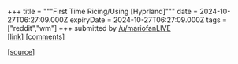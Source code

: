 +++
title = """First Time Ricing/Using [Hyprland]"""
date = 2024-10-27T06:27:09.000Z
expiryDate = 2024-10-27T06:27:09.000Z
tags = ["reddit","wm"]
+++
submitted by [/u/mariofanLIVE](https://www.reddit.com/user/mariofanLIVE)  
[\[link\]](https://www.reddit.com/gallery/1gd4fyq) [\[comments\]](https://www.reddit.com/r/unixporn/comments/1gd4s85/first_time_ricingusing_hyprland/)

[[source]](https://www.reddit.com/r/unixporn/comments/1gd4s85/first_time_ricingusing_hyprland/)
